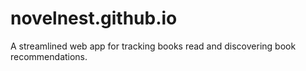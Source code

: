 # novelnest.github.io
A streamlined web app for tracking books read and discovering book recommendations.
